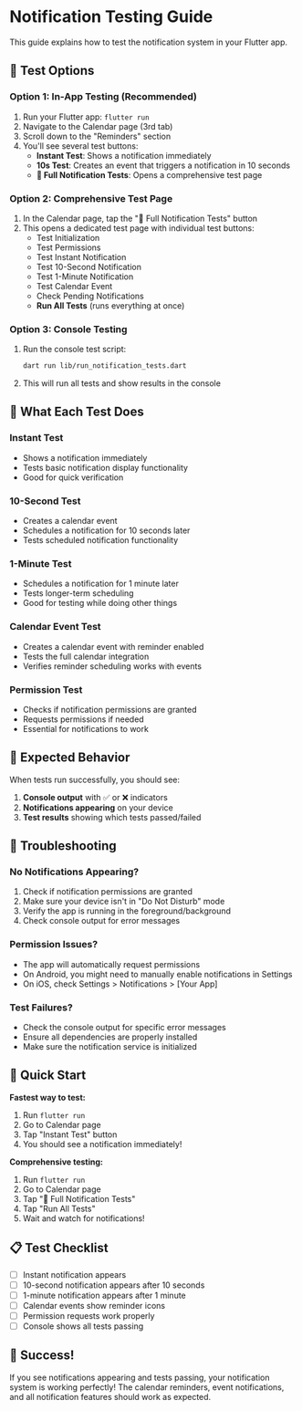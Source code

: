 # Notification Testing Guide

This guide explains how to test the notification system in your Flutter app.

## 🧪 Test Options

### Option 1: In-App Testing (Recommended)
1. Run your Flutter app: `flutter run`
2. Navigate to the Calendar page (3rd tab)
3. Scroll down to the "Reminders" section
4. You'll see several test buttons:
   - **Instant Test**: Shows a notification immediately
   - **10s Test**: Creates an event that triggers a notification in 10 seconds
   - **🧪 Full Notification Tests**: Opens a comprehensive test page

### Option 2: Comprehensive Test Page
1. In the Calendar page, tap the "🧪 Full Notification Tests" button
2. This opens a dedicated test page with individual test buttons:
   - Test Initialization
   - Test Permissions
   - Test Instant Notification
   - Test 10-Second Notification
   - Test 1-Minute Notification
   - Test Calendar Event
   - Check Pending Notifications
   - **Run All Tests** (runs everything at once)

### Option 3: Console Testing
1. Run the console test script:
   ```bash
   dart run lib/run_notification_tests.dart
   ```
2. This will run all tests and show results in the console

## 🔧 What Each Test Does

### Instant Test
- Shows a notification immediately
- Tests basic notification display functionality
- Good for quick verification

### 10-Second Test
- Creates a calendar event
- Schedules a notification for 10 seconds later
- Tests scheduled notification functionality

### 1-Minute Test
- Schedules a notification for 1 minute later
- Tests longer-term scheduling
- Good for testing while doing other things

### Calendar Event Test
- Creates a calendar event with reminder enabled
- Tests the full calendar integration
- Verifies reminder scheduling works with events

### Permission Test
- Checks if notification permissions are granted
- Requests permissions if needed
- Essential for notifications to work

## 📱 Expected Behavior

When tests run successfully, you should see:
1. **Console output** with ✅ or ❌ indicators
2. **Notifications appearing** on your device
3. **Test results** showing which tests passed/failed

## 🚨 Troubleshooting

### No Notifications Appearing?
1. Check if notification permissions are granted
2. Make sure your device isn't in "Do Not Disturb" mode
3. Verify the app is running in the foreground/background
4. Check console output for error messages

### Permission Issues?
- The app will automatically request permissions
- On Android, you might need to manually enable notifications in Settings
- On iOS, check Settings > Notifications > [Your App]

### Test Failures?
- Check the console output for specific error messages
- Ensure all dependencies are properly installed
- Make sure the notification service is initialized

## 🎯 Quick Start

**Fastest way to test:**
1. Run `flutter run`
2. Go to Calendar page
3. Tap "Instant Test" button
4. You should see a notification immediately!

**Comprehensive testing:**
1. Run `flutter run`
2. Go to Calendar page
3. Tap "🧪 Full Notification Tests"
4. Tap "Run All Tests"
5. Wait and watch for notifications!

## 📋 Test Checklist

- [ ] Instant notification appears
- [ ] 10-second notification appears after 10 seconds
- [ ] 1-minute notification appears after 1 minute
- [ ] Calendar events show reminder icons
- [ ] Permission requests work properly
- [ ] Console shows all tests passing

## 🎉 Success!

If you see notifications appearing and tests passing, your notification system is working perfectly! The calendar reminders, event notifications, and all notification features should work as expected.
